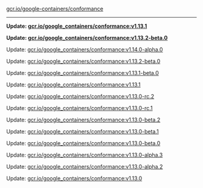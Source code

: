 [gcr.io/google-containers/conformance](https://hub.docker.com/r/cruse/conformance/tags/) 

----
**Update: [gcr.io/google_containers/conformance:v1.13.1](https://hub.docker.com/r/cruse/conformance/tags/)**

**Update: [gcr.io/google_containers/conformance:v1.13.2-beta.0](https://hub.docker.com/r/cruse/conformance/tags/)**

Update: [gcr.io/google_containers/conformance:v1.14.0-alpha.0](https://hub.docker.com/r/cruse/conformance/tags/)

Update: [gcr.io/google_containers/conformance:v1.13.2-beta.0](https://hub.docker.com/r/cruse/conformance/tags/)

Update: [gcr.io/google_containers/conformance:v1.13.1-beta.0](https://hub.docker.com/r/cruse/conformance/tags/)

Update: [gcr.io/google_containers/conformance:v1.13.1](https://hub.docker.com/r/cruse/conformance/tags/)

Update: [gcr.io/google_containers/conformance:v1.13.0-rc.2](https://hub.docker.com/r/cruse/conformance/tags/)

Update: [gcr.io/google_containers/conformance:v1.13.0-rc.1](https://hub.docker.com/r/cruse/conformance/tags/)

Update: [gcr.io/google_containers/conformance:v1.13.0-beta.2](https://hub.docker.com/r/cruse/conformance/tags/)

Update: [gcr.io/google_containers/conformance:v1.13.0-beta.1](https://hub.docker.com/r/cruse/conformance/tags/)

Update: [gcr.io/google_containers/conformance:v1.13.0-beta.0](https://hub.docker.com/r/cruse/conformance/tags/)

Update: [gcr.io/google_containers/conformance:v1.13.0-alpha.3](https://hub.docker.com/r/cruse/conformance/tags/)

Update: [gcr.io/google_containers/conformance:v1.13.0-alpha.2](https://hub.docker.com/r/cruse/conformance/tags/)

Update: [gcr.io/google_containers/conformance:v1.13.0](https://hub.docker.com/r/cruse/conformance/tags/)

